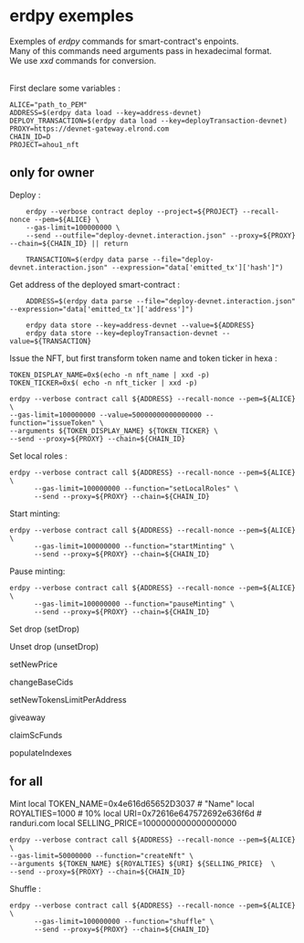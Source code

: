 # erdpy exemples #

Exemples of *erdpy* commands for smart-contract's enpoints.  
Many of this commands need arguments pass in hexadecimal format.  
We use *xxd* commands for conversion.  
   
<br />
First declare some variables :

    ALICE="path_to_PEM"
    ADDRESS=$(erdpy data load --key=address-devnet)
    DEPLOY_TRANSACTION=$(erdpy data load --key=deployTransaction-devnet)
    PROXY=https://devnet-gateway.elrond.com
    CHAIN_ID=D
    PROJECT=ahou1_nft


## only for owner ##

Deploy :

        erdpy --verbose contract deploy --project=${PROJECT} --recall-nonce --pem=${ALICE} \
        --gas-limit=100000000 \
        --send --outfile="deploy-devnet.interaction.json" --proxy=${PROXY} --chain=${CHAIN_ID} || return

        TRANSACTION=$(erdpy data parse --file="deploy-devnet.interaction.json" --expression="data['emitted_tx']['hash']")

Get address of the deployed smart-contract :

        ADDRESS=$(erdpy data parse --file="deploy-devnet.interaction.json" --expression="data['emitted_tx']['address']")

        erdpy data store --key=address-devnet --value=${ADDRESS}
        erdpy data store --key=deployTransaction-devnet --value=${TRANSACTION}

Issue the NFT, but first transform token name and token ticker in hexa :

    TOKEN_DISPLAY_NAME=0x$(echo -n nft_name | xxd -p)
    TOKEN_TICKER=0x$( echo -n nft_ticker | xxd -p)

    erdpy --verbose contract call ${ADDRESS} --recall-nonce --pem=${ALICE} \
    --gas-limit=100000000 --value=50000000000000000 --function="issueToken" \
    --arguments ${TOKEN_DISPLAY_NAME} ${TOKEN_TICKER} \
    --send --proxy=${PROXY} --chain=${CHAIN_ID}


Set local roles :

    erdpy --verbose contract call ${ADDRESS} --recall-nonce --pem=${ALICE} \
          --gas-limit=100000000 --function="setLocalRoles" \
          --send --proxy=${PROXY} --chain=${CHAIN_ID}


Start minting:

    erdpy --verbose contract call ${ADDRESS} --recall-nonce --pem=${ALICE} \
          --gas-limit=100000000 --function="startMinting" \
          --send --proxy=${PROXY} --chain=${CHAIN_ID}

Pause minting:

    erdpy --verbose contract call ${ADDRESS} --recall-nonce --pem=${ALICE} \
          --gas-limit=100000000 --function="pauseMinting" \
          --send --proxy=${PROXY} --chain=${CHAIN_ID}

Set drop  (setDrop)

Unset drop (unsetDrop)

setNewPrice

changeBaseCids

setNewTokensLimitPerAddress

giveaway

claimScFunds

populateIndexes

## for all ##

Mint
    local TOKEN_NAME=0x4e616d65652D3037 # "Name"
    local ROYALTIES=1000 # 10%
    local URI=0x72616e647572692e636f6d # randuri.com
    local SELLING_PRICE=1000000000000000000

    erdpy --verbose contract call ${ADDRESS} --recall-nonce --pem=${ALICE} \
    --gas-limit=50000000 --function="createNft" \
    --arguments ${TOKEN_NAME} ${ROYALTIES} ${URI} ${SELLING_PRICE}  \
    --send --proxy=${PROXY} --chain=${CHAIN_ID}


Shuffle :

    erdpy --verbose contract call ${ADDRESS} --recall-nonce --pem=${ALICE} \
          --gas-limit=100000000 --function="shuffle" \
          --send --proxy=${PROXY} --chain=${CHAIN_ID}
